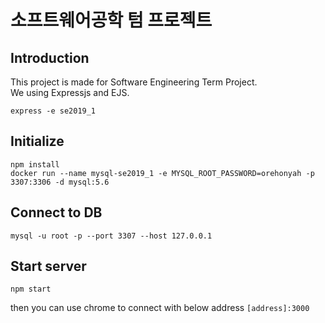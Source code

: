# 소프트웨어공학 텀 프로젝트

## Introduction
This project is made for Software Engineering Term Project.  
We using Expressjs and EJS.  
```shell
express -e se2019_1
```

## Initialize
```shell
npm install
docker run --name mysql-se2019_1 -e MYSQL_ROOT_PASSWORD=orehonyah -p 3307:3306 -d mysql:5.6 
```

## Connect to DB
```shell
mysql -u root -p --port 3307 --host 127.0.0.1
```

## Start server
```shell
npm start
```
then you can use chrome to connect with below address
`[address]:3000`
